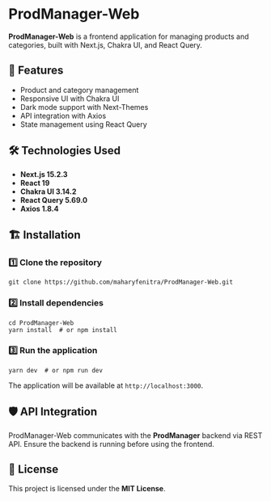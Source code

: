 # ProdManager-Web

**ProdManager-Web** is a frontend application for managing products and categories, built with Next.js, Chakra UI, and React Query.

## 🚀 Features
- Product and category management
- Responsive UI with Chakra UI
- Dark mode support with Next-Themes
- API integration with Axios
- State management using React Query

## 🛠 Technologies Used
- **Next.js 15.2.3**
- **React 19**
- **Chakra UI 3.14.2**
- **React Query 5.69.0**
- **Axios 1.8.4**

## 🏗 Installation

### 1️⃣ Clone the repository  
`git clone https://github.com/maharyfenitra/ProdManager-Web.git`  

### 2️⃣ Install dependencies  
`cd ProdManager-Web`  
`yarn install  # or npm install`  

### 3️⃣ Run the application  
`yarn dev  # or npm run dev`  

The application will be available at `http://localhost:3000`.

## 🛡 API Integration  
ProdManager-Web communicates with the **ProdManager** backend via REST API. Ensure the backend is running before using the frontend.

## 📜 License  
This project is licensed under the **MIT License**.
